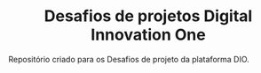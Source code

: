 <h1 align="center">Desafios de projetos Digital Innovation One</h1>

Repositório criado para os Desafios de projeto da plataforma DIO.
